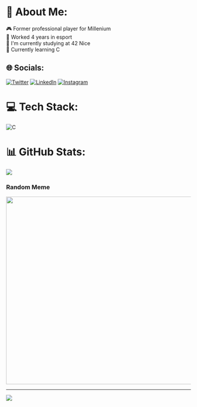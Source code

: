 # 💫 About Me:
🎮 Former professional player for Millenium<br>📝 Worked 4 years in esport<br>🔭 I'm currently studying at 42 Nice<br>🌱 Currently learning C


## 🌐 Socials:
[![Twitter](https://img.shields.io/badge/Twitter-%231DA1F2.svg?logo=Twitter&logoColor=white)](https://twitter.com/A_Azrod_FR) 
[![LinkedIn](https://img.shields.io/badge/LinkedIn-%230077B5.svg?logo=linkedin&logoColor=white)](https://linkedin.com/in/tom-sorabella-26a336189)
[![Instagram](https://img.shields.io/badge/Instagram-%23E4405F.svg?logo=Instagram&logoColor=white)](https://instagram.com/azrouud)

# 💻 Tech Stack:
![C](https://img.shields.io/badge/c-%2300599C.svg?style=for-the-badge&logo=c&logoColor=white)
# 📊 GitHub Stats:
![](https://github-readme-streak-stats.herokuapp.com/?user=azrod42&theme=tokyonight&hide_border=false)<br/>

###  Random Meme
<img src="https://random-memer.herokuapp.com/" width="512px"/>

---
[![](https://visitcount.itsvg.in/api?id=azrod42&icon=0&color=0)](https://visitcount.itsvg.in)

